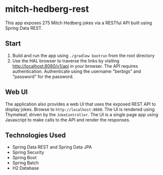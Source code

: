 # mitch-hedberg-rest
This app exposes 275 Mitch Hedberg jokes via a RESTful API built using Spring Data REST.

## Start
1. Build and run the app using `./gradlew bootrun` from the root directory
2. Use the HAL browser to traverse the links by visiting <http://localhost:8080/v1/api> in your browser. The API requires authentication. Authenticate using the username "berbigs" and "password" for the password.

## Web UI
The application also provides a web UI that uses the exposed REST API to display jokes. Browse to `http://localhost:8080`. The UI is rendered using Thymeleaf, driven by the `JokeController`. The UI is a single page app using Javascript to make calls to the API and render the responses.


## Technologies Used
- Spring Data REST and Spring Data JPA
- Spring Security
- Spring Boot
- Spring Batch
- H2 Database

